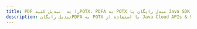 ---title: PDF را به  تبدیل کنیدPOTX، PDFA به POTX مبدل رایگان یا Java SDKdescription: تبدیل رایگانPDFA به POTX با استفاده از Java Cloud APIs & SDK همچنین اسناد PDF را در Cloud ایجاد، ویرایش و رندر کنید.---